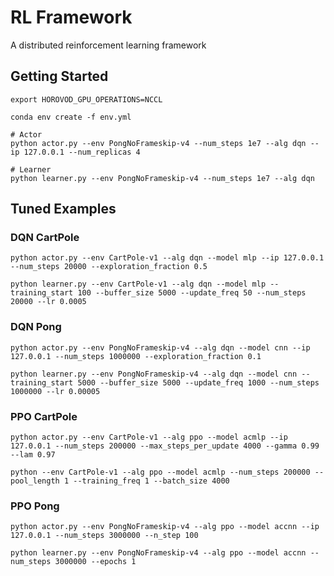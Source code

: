 # RL Framework

A distributed reinforcement learning framework

## Getting Started

```shell script
export HOROVOD_GPU_OPERATIONS=NCCL

conda env create -f env.yml

# Actor
python actor.py --env PongNoFrameskip-v4 --num_steps 1e7 --alg dqn --ip 127.0.0.1 --num_replicas 4

# Learner
python learner.py --env PongNoFrameskip-v4 --num_steps 1e7 --alg dqn
```

## Tuned Examples

### DQN CartPole

```shell script
python actor.py --env CartPole-v1 --alg dqn --model mlp --ip 127.0.0.1 --num_steps 20000 --exploration_fraction 0.5

python learner.py --env CartPole-v1 --alg dqn --model mlp --training_start 100 --buffer_size 5000 --update_freq 50 --num_steps 20000 --lr 0.0005
```

### DQN Pong

```shell script
python actor.py --env PongNoFrameskip-v4 --alg dqn --model cnn --ip 127.0.0.1 --num_steps 1000000 --exploration_fraction 0.1

python learner.py --env PongNoFrameskip-v4 --alg dqn --model cnn --training_start 5000 --buffer_size 5000 --update_freq 1000 --num_steps 1000000 --lr 0.00005
```

### PPO CartPole

```shell script
python actor.py --env CartPole-v1 --alg ppo --model acmlp --ip 127.0.0.1 --num_steps 200000 --max_steps_per_update 4000 --gamma 0.99 --lam 0.97

python --env CartPole-v1 --alg ppo --model acmlp --num_steps 200000 --pool_length 1 --training_freq 1 --batch_size 4000
```

### PPO Pong

```shell script
python actor.py --env PongNoFrameskip-v4 --alg ppo --model accnn --ip 127.0.0.1 --num_steps 3000000 --n_step 100

python learner.py --env PongNoFrameskip-v4 --alg ppo --model accnn --num_steps 3000000 --epochs 1
```